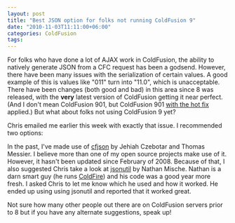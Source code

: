 ```yaml
---
layout: post
title: "Best JSON option for folks not running ColdFusion 9"
date: "2010-11-03T11:11:00+06:00"
categories: ColdFusion 
tags: 
---
```


For folks who have done a lot of AJAX work in ColdFusion, the ability to natively generate JSON from a CFC request has been a godsend. However, there have been many issues with the serialization of certain values. A good example of this is values like "011" turn into "11.0", which is unacceptable. There have been changes (both good and bad) in this area since 8 was released, with the <b>very</b> latest version of ColdFusion getting it near perfect. (And I don't mean ColdFusion 901, but ColdFusion 901 <a href="http://www.raymondcamden.com/index.cfm/2010/8/31/Cumulative-Hotfix-for-901-Released">with the hot fix</a> applied.) But what about folks not using ColdFusion 9 yet?

Chris emailed me earlier this week with exactly that issue. I recommended two options:

In the past, I've made use of <a href="http://www.epiphantastic.com/cfjson/">cfjson</a> by Jehiah Czebotar and Thomas Messier. I believe more than one of my open source projects make use of it. However, it hasn't been updated since February of 2008. Because of that, I also suggested Chris take a look at <a href="http://jsonutil.riaforge.org/">jsonutil</a> by Nathan Mische. Nathan is a darn smart guy (he runs <a href="http://coldfire.riaforge.org">ColdFire</a>) and his code was a good year more fresh. I asked Chris to let me know which he used and how it worked. He ended up using using jsonutil and reported that it worked great.

Not sure how many other people out there are on ColdFusion servers prior to 8 but if you have any alternate suggestions, speak up!